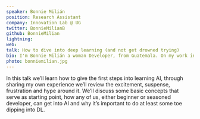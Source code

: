 ```yaml
---
speaker: Bonnie Milián
position: Research Assistant
company: Innovation Lab @ UG
twitter: BonnieMilianB
github: BonnieMilian
lightning:
web:
talk: How to dive into deep learning (and not get drowned trying)
bio: I'm Bonnie Milián a woman Developer, from Guatemala. On my work in Innovation Lab (Universidad Galileo) I develop projects combining state-of-the-art tools, and give or aid on workshops. I'm currently studying Systems Engineering and Computer Science (Universidad Galileo). I love playing with JS, I do a little bit of Deep Learning, Frontend, Backend, NodeBots :D I’m learning AI, NodeJS & ReactJS fan :D , Speaker & Workshoper beginner
photo: bonniemilian.jpg
---
```

In this talk we’ll learn how to give the first steps into learning AI, through sharing my own experience we’ll review the excitement, suspense, frustration and hype around it. We’ll discuss some basic concepts that serve as starting point, how any of us, either beginner or seasoned developer, can get into AI and why it’s important to do at least some toe dipping into DL.
